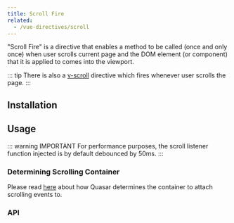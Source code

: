 ```yaml
---
title: Scroll Fire
related:
  - /vue-directives/scroll
---
```

"Scroll Fire" is a directive that enables a method to be called (once and only once) when user scrolls current page and the DOM element (or component) that it is applied to comes into the viewport.

::: tip
There is also a [v-scroll](/components/scroll-directive.html) directive which fires whenever user scrolls the page.
:::

## Installation
<doc-installation directives="ScrollFire" />

## Usage

<doc-example title="Basic" file="ScrollFire/Basic" scrollable />

::: warning IMPORTANT
For performance purposes, the scroll listener function injected is by default debounced by 50ms.
:::

### Determining Scrolling Container
Please read [here](/components/scroll-observer#Determining-Scrolling-Container) about how Quasar determines the container to attach scrolling events to.

### API
<doc-api file="ScrollFire" />

